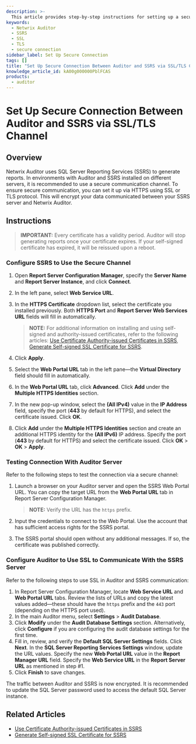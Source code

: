 ```yaml
---
description: >-
  This article provides step-by-step instructions for setting up a secure connection between Netwrix Auditor and SQL Server Reporting Services (SSRS) using SSL/TLS.
keywords:
  - Netwrix Auditor
  - SSRS
  - SSL
  - TLS
  - secure connection
sidebar_label: Set Up Secure Connection
tags: []
title: "Set Up Secure Connection Between Auditor and SSRS via SSL/TLS Channel"
knowledge_article_id: kA00g000000PblFCAS
products:
  - auditor
---
```


# Set Up Secure Connection Between Auditor and SSRS via SSL/TLS Channel

## Overview

Netwrix Auditor uses SQL Server Reporting Services (SSRS) to generate reports. In environments with Auditor and SSRS installed on different servers, it is recommended to use a secure communication channel. To ensure secure communication, you can set it up via HTTPS using SSL or TLS protocol. This will encrypt your data communicated between your SSRS server and Netwrix Auditor.

## Instructions

> **IMPORTANT:** Every certificate has a validity period. Auditor will stop generating reports once your certificate expires. If your self-signed certificate has expired, it will be reissued upon a reboot.

### Configure SSRS to Use the Secure Channel

1. Open **Report Server Configuration Manager**, specify the **Server Name** and **Report Server Instance**, and click **Connect**.
2. In the left pane, select **Web Service URL**.
3. In the **HTTPS Certificate** dropdown list, select the certificate you installed previously. Both **HTTPS Port** and **Report Server Web Services URL** fields will fill in automatically.

   > **NOTE:** For additional information on installing and using self-signed and authority-issued certificates, refer to the following articles: [Use Certificate Authority-issued Certificates in SSRS](https://docs.netwrix.com/docs/kb/auditor/use-certificate-authority-issued-certificates-in-ssrs), [Generate Self-signed SSL Certificate for SSRS](https://docs.netwrix.com/docs/kb/auditor/generate-self-signed-ssl-certificate-for-ssrs).

4. Click **Apply**.
5. Select the **Web Portal URL** tab in the left pane—the **Virtual Directory** field should fill in automatically.
6. In the **Web Portal URL** tab, click **Advanced**. Click **Add** under the **Multiple HTTPS Identities** section.
7. In the new pop-up window, select the **(All IPv4)** value in the **IP Address** field, specify the port (**443** by default for HTTPS), and select the certificate issued. Click **OK**.
8. Click **Add** under the **Multiple HTTPS Identities** section and create an additional HTTPS identity for the **(All IPv6)** IP address. Specify the port (**443** by default for HTTPS) and select the certificate issued. Click **OK** > **OK** > **Apply**.

### Testing Connection With Auditor Server

Refer to the following steps to test the connection via a secure channel:

1. Launch a browser on your Auditor server and open the SSRS Web Portal URL. You can copy the target URL from the **Web Portal URL** tab in Report Server Configuration Manager.

   > **NOTE:** Verify the URL has the `https` prefix.

2. Input the credentials to connect to the Web Portal. Use the account that has sufficient access rights for the SSRS portal.
3. The SSRS portal should open without any additional messages. If so, the certificate was published correctly.

### Configure Auditor to Use SSL to Communicate With the SSRS Server

Refer to the following steps to use SSL in Auditor and SSRS communication:

1. In Report Server Configuration Manager, locate **Web Service URL** and **Web Portal URL** tabs. Review the lists of URLs and copy the latest values added—these should have the `https` prefix and the `443` port (depending on the HTTPS port used).
2. In the main Auditor menu, select **Settings** > **Audit Database**.
3. Click **Modify** under the **Audit Database Settings** section. Alternatively, click **Configure** if you are configuring the audit database settings for the first time.
4. Fill in, review, and verify the **Default SQL Server Settings** fields. Click **Next**. In the **SQL Server Reporting Services Settings** window, update the URL values. Specify the new **Web Portal URL** value in the **Report Manager URL** field. Specify the **Web Service URL** in the **Report Server URL** as mentioned in step #1.
5. Click **Finish** to save changes.

The traffic between Auditor and SSRS is now encrypted. It is recommended to update the SQL Server password used to access the default SQL Server instance.

## Related Articles

- [Use Certificate Authority-issued Certificates in SSRS](https://docs.netwrix.com/docs/kb/auditor/use-certificate-authority-issued-certificates-in-ssrs)
- [Generate Self-signed SSL Certificate for SSRS](https://docs.netwrix.com/docs/kb/auditor/generate-self-signed-ssl-certificate-for-ssrs)
